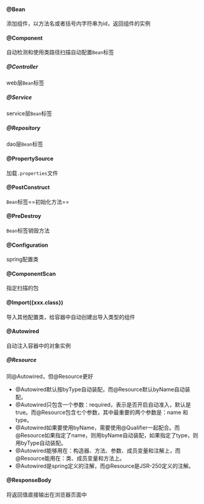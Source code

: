 #### @Bean
添加组件，以方法名或者括号内字符串为id，返回组件的实例
#### @Component
自动检测和使用类路径扫描自动配置`Bean`标签
##### @Controller
web层`Bean`标签
##### @Service
service层`Bean`标签
##### @Repository
dao层`Bean`标签
#### @PropertySource
加载`.properties`文件
#### @PostConstruct
`Bean`标签==初始化方法==
#### @PreDestroy
`Bean`标签销毁方法
#### @Configuration
spring配置类
#### @ComponentScan
指定扫描的包
#### @Import({xxx.class})
导入其他配置类，给容器中自动创建出导入类型的组件
#### @Autowired
自动注入容器中的对象实例
##### @Resource
同@Autowired，但@Resource更好
-   @Autowired默认按byType自动装配，而@Resource默认byName自动装配。
-   @Autowired只包含一个参数：required，表示是否开启自动准入，默认是true。而@Resource包含七个参数，其中最重要的两个参数是：name 和 type。
-   @Autowired如果要使用byName，需要使用@Qualifier一起配合。而@Resource如果指定了name，则用byName自动装配，如果指定了type，则用byType自动装配。
-   @Autowired能够用在：构造器、方法、参数、成员变量和注解上，而@Resource能用在：类、成员变量和方法上。
-   @Autowired是spring定义的注解，而@Resource是JSR-250定义的注解。
#### @ResponseBody
将返回值直接输出在浏览器页面中
